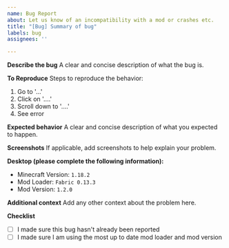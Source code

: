 ```yaml
---
name: Bug Report
about: Let us know of an incompatibility with a mod or crashes etc.
title: "[Bug] Summary of bug"
labels: bug
assignees: ''

---
```


**Describe the bug**
A clear and concise description of what the bug is.

**To Reproduce**
Steps to reproduce the behavior:
1. Go to '...'
2. Click on '....'
3. Scroll down to '....'
4. See error

**Expected behavior**
A clear and concise description of what you expected to happen.

**Screenshots**
If applicable, add screenshots to help explain your problem.

**Desktop (please complete the following information):**
 - Minecraft Version: `1.18.2`
 - Mod Loader: `Fabric 0.13.3`
 - Mod Version: `1.2.0`

**Additional context**
Add any other context about the problem here.

**Checklist**
- [ ] I made sure this bug hasn't already been reported
- [ ] I made sure I am using the most up to date mod loader and mod version
